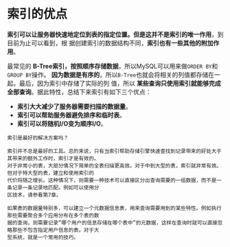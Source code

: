 索引的优点
================================================================================
**索引可以让服务器快速地定位到表的指定位置。但是这并不是索引的唯一作用**，到目前为止可以看到，根
据创建索引的数据结构不同，**索引也有一些其他的附加作用**。

最常见的 **B-Tree索引，按照顺序存储数据**，所以MySQL可以用来做`ORDER BY`和`GROUP BY`操作。
**因为数据是有序的**，所以`B-Tree`也就会将相关的列值都存储在一起。最后，因为索引中存储了实际的列
值，所以 **某些查询只使用索引就能够完成全部查询**。据此特性，总结下来索引有如下三个优点：
+ **索引大大减少了服务器需要扫描的数据量**。
+ **索引可以帮助服务器避免排序和临时表**。
+ **索引可以将随机I/O变为顺序I/O**。

```
索引是最好的解决方案吗？

索引并不总是最好的工具。总的来说，只有当索引帮助存储引擎快速查找到记录带来的好处大于其带来的额外工作时，索引才是有效的。
对于非常小的表，大部分情况下简单的全表扫描更高效。对于中到大型的表，索引就非常有效。但对于特大型的表，建立和使用索引的
代价将随之增长。这种情况下，则需要一种技术可以直接区分出查询需要的一组数据，而不是一条记录一条记录地匹配。例如可以使用分
区技术，请参看第7章。

如果表的数据量特别多，可以建立一个元数据信息表，用来查询需要用到的某些特性。例如执行那些需要聚合多个应用分布在多个表的数
据的查询，则需要记录“哪个用户的信息存储在哪个表中”的元数据，这样在查询时就可以直接忽略那些不包含指定用户信息的表。对于大
型系统，就是一个常用的技巧。
```
